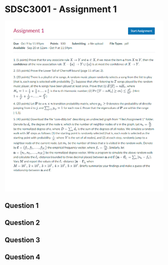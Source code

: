 # SDSC3001 - Assignment 1

![Assignment_1](./SDSC3001%20-%20Assignment%201.png)

## Question 1

## Question 2

## Question 3

## Question 4
